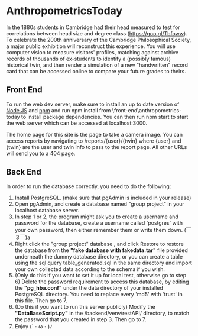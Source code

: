 # AnthropometricsToday

In the 1880s students in Cambridge had their head measured to
test for correlations between head size and degree class
(https://goo.gl/Tbfoww). To celebrate the 200th anniversary of
the Cambridge Philosophical Society, a major public exhibition
will reconstruct this experience. You will use computer vision to
measure visitors' profiles, matching against archive records of
thousands of ex-students to identify a (possibly famous)
historical twin, and then render a simulation of a new
"handwritten" record card that can be accessed online to
compare your future grades to theirs.

## Front End
To run the web dev server, make sure to install an up to date version of
<a href="https://nodejs.org/en/">Node.JS</a> and <a href="https://www.npmjs.com/">npm</a>
and run npm install from \front-end\anthropometrics-today to install package dependencies.
You can then run npm start to start the web server which can be accessed at localhost:3000.

The home page for this site is the page to take a camera image. You can access reports by
navigating to /reports/{user}/{twin} where {user} and {twin} are the user and twin info
to pass to the report page. All other URLs will send you to a 404 page.

## Back End
In order to run the database correctly, you need to do the following:
1. Install PostgreSQL. (make sure that pgAdmin is included in your release)
2. Open pgAdmin, and create a database named "group project" in your localhost database server.
3. In step 1 or 2, the program might ask you to create a username and password for the database, create a username called 'postgres' with your own password, then either remember them or write them down.  (￣３￣)a
4. Right click the "group project" database , and click Restore to restore the database from the **"fake database with fakedata.tar"** file provided underneath the dummy database directory, or you can create a table using the sql query table_generated.sql in the same directory and import your own collected data according to the schema if you wish.
5. (Only do this if you want to set it up for local test, otherwise go to step 6) Delete the password requirement to access this database, by editing the **"pg_hba.conf"** under the data directory of your installed PostgreSQL directory. You need to replace every 'md5' with 'trust' in this file. Then go to 7.
6. (Do this if you want to run this server publicly) Modify the **"DataBaseScript.py"** in the /backend/venv/restAPI/ directory, to match the password that you created in step 3. Then go to 7.
7. Enjoy  (´・ω・)ﾉ
